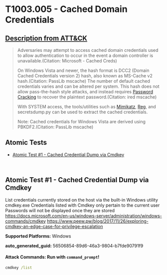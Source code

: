 # T1003.005 - Cached Domain Credentials
## [Description from ATT&CK](https://attack.mitre.org/techniques/T1003/005)
<blockquote>Adversaries may attempt to access cached domain credentials used to allow authentication to occur in the event a domain controller is unavailable.(Citation: Microsoft - Cached Creds)

On Windows Vista and newer, the hash format is DCC2 (Domain Cached Credentials version 2) hash, also known as MS-Cache v2 hash.(Citation: PassLib mscache) The number of default cached credentials varies and can be altered per system. This hash does not allow pass-the-hash style attacks, and instead requires [Password Cracking](https://attack.mitre.org/techniques/T1110/002) to recover the plaintext password.(Citation: ired mscache)

With SYSTEM access, the tools/utilities such as [Mimikatz](https://attack.mitre.org/software/S0002), [Reg](https://attack.mitre.org/software/S0075), and secretsdump.py can be used to extract the cached credentials.

Note: Cached credentials for Windows Vista are derived using PBKDF2.(Citation: PassLib mscache)</blockquote>

## Atomic Tests

- [Atomic Test #1 - Cached Credential Dump via Cmdkey](#atomic-test-1---cached-credential-dump-via-cmdkey)


<br/>

## Atomic Test #1 - Cached Credential Dump via Cmdkey
List credentials currently stored on the host via the built-in Windows utility cmdkey.exe
Credentials listed with Cmdkey only pertain to the current user
Passwords will not be displayed once they are stored
https://docs.microsoft.com/en-us/windows-server/administration/windows-commands/cmdkey
https://www.peew.pw/blog/2017/11/26/exploring-cmdkey-an-edge-case-for-privilege-escalation

**Supported Platforms:** Windows


**auto_generated_guid:** 56506854-89d6-46a3-9804-b7fde90791f9






#### Attack Commands: Run with `command_prompt`! 


```cmd
cmdkey /list
```






<br/>
